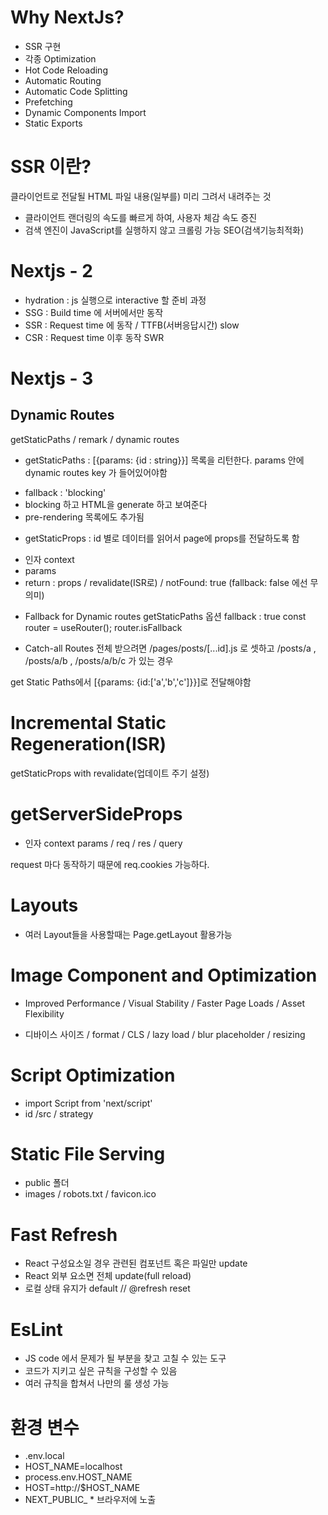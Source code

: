 # Why NextJs?

- SSR 구현
- 각종 Optimization
- Hot Code Reloading
- Automatic Routing
- Automatic Code Splitting
- Prefetching
- Dynamic Components Import
- Static Exports



# SSR 이란?

클라이언트로 전달될 HTML 파일 내용(일부를) 미리 그려서 내려주는 것

- 클라이언트 랜더링의 속도를 빠르게 하여, 사용자 체감 속도 증진
- 검색 엔진이 JavaScript를 실행하지 않고 크롤링 가능 SEO(검색기능최적화)


# Nextjs - 2

* hydration : js 실행으로 interactive 할 준비 과정
* SSG : Build time 에 서버에서만 동작
* SSR : Request time 에 동작 / TTFB(서버응답시간) slow
* CSR : Request time 이후 동작 SWR

# Nextjs - 3

## Dynamic Routes
getStaticPaths / remark / dynamic routes

* getStaticPaths : [{params: {id : string}}] 목록을 리턴한다. params 안에 dynamic routes key 가 들어있어야함
- fallback : 'blocking'
- blocking 하고 HTML을 generate 하고 보여준다
- pre-rendering 목록에도 추가됨

* getStaticProps : id 별로 데이터를 읽어서 page에 props를 전달하도록 함
- 인자 context
- params
- return : props / revalidate(ISR로) / notFound: true (fallback: false 에선 무의미)

* Fallback for Dynamic routes
getStaticPaths 옵션 fallback : true
const router = useRouter();
router.isFallback

* Catch-all Routes
전체 받으려면 /pages/posts/[...id].js 로 셋하고
/posts/a , /posts/a/b , /posts/a/b/c 가 있는 경우

get Static Paths에서 [{params: {id:['a','b','c']}}]로 전달해야함

# Incremental Static Regeneration(ISR)

getStaticProps with revalidate(업데이트 주기 설정)

# getServerSideProps

- 인자 context
params / req / res / query

request 마다 동작하기 때문에 req.cookies 가능하다.


# Layouts
- 여러 Layout들을 사용할때는 Page.getLayout 활용가능

# Image Component and Optimization

- Improved Performance / Visual Stability / Faster Page Loads / Asset Flexibility

- 디바이스 사이즈 / format / CLS / lazy load / blur placeholder / resizing

# Script Optimization

- import Script from 'next/script'
- id /src / strategy

# Static File Serving

- public 폴더
- images / robots.txt / favicon.ico

# Fast Refresh

- React 구성요소일 경우 관련된 컴포넌트 혹은 파일만 update
- React 외부 요소면 전체 update(full reload)
- 로컬 상태 유지가 default // @refresh reset

# EsLint

- JS code 에서 문제가 될 부분을 찾고 고칠 수 있는 도구
- 코드가 지키고 싶은 규칙을 구성할 수 있음
- 여러 규칙을 합쳐서 나만의 룰 생성 가능

# 환경 변수

- .env.local
- HOST_NAME=localhost
- process.env.HOST_NAME
- HOST=http://$HOST_NAME
- NEXT_PUBLIC_ * 브라우저에 노출
